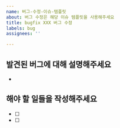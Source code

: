 ```yaml
---
name: 버그-수정-이슈-템플릿
about: 버그 수정은 해당 이슈 템플릿을 사용해주세요
title: bugfix XXX 버그 수정
labels: bug
assignees: ''

---
```


## 발견된 버그에 대해 설명해주세요
- 

## 해야 할 일들을 작성해주세요
- [ ]
- [ ]
